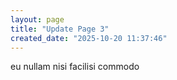 ```yaml
---
layout: page
title: "Update Page 3"
created_date: "2025-10-20 11:37:46"
---
```


eu nullam nisi facilisi commodo 
